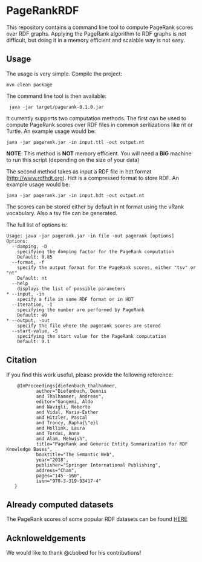 # PageRankRDF

This repository contains a command line tool to compute PageRank scores over RDF graphs. Applying the PageRank algorithm to RDF graphs is not difficult, but doing it in a memory efficient and scalable way is not easy.

## Usage

The usage is very simple. Compile the project:

    mvn clean package
    
The command line tool is then available:

     java -jar target/pagerank-0.1.0.jar
     
It currently supports two computation methods. The first can be used to compute PageRank scores over RDF files in common serilizations like nt or Turtle. An example usage would be:

    java -jar pagerank.jar -in input.ttl -out output.nt
    
**NOTE**: This method is **NOT** memory efficient. You will need a **BIG** machine to run this script (depending on the size of your data)

The second method takes as input a RDF file in hdt format (http://www.rdfhdt.org). Hdt is a compressed format to store RDF. An example usage would be:

    java -jar pagerank.jar -in input.hdt -out output.nt
    
The scores can be stored either by default in nt format using the vRank vocabulary. Also a tsv file can be generated.

The full list of options is:

    Usage: java -jar pagerank.jar -in file -out pagerank [options]
    Options:
      --damping, -D
        specifying the damping factor for the PageRank computation
        Default: 0.85
      --format, -f
        specify the output format for the PageRank scores, either "tsv" or "nt"
        Default: nt
      --help
        displays the list of possible parameters
    * --input, -in
        specify a file in some RDF format or in HDT
      --iteration, -I
        specifying the number are performed by PageRank
        Default: 40
    * --output, -out
        specify the file where the pagerank scores are stored
      --start-value, -S
        specifying the start value for the PageRank computation
        Default: 0.1
 
 ## Citation
 If you find this work useful, please provide the following reference:
 
 ```
     @InProceedings{diefenbach_thalhammer,
            author="Diefenbach, Dennis
            and Thalhammer, Andreas",
            editor="Gangemi, Aldo
            and Navigli, Roberto
            and Vidal, Maria-Esther
            and Hitzler, Pascal
            and Troncy, Rapha{\"e}l
            and Hollink, Laura
            and Tordai, Anna
            and Alam, Mehwish",
            title="PageRank and Generic Entity Summarization for RDF Knowledge Bases",
            booktitle="The Semantic Web",
            year="2018",
            publisher="Springer International Publishing",
            address="Cham",
            pages="145--160",
            isbn="978-3-319-93417-4"
    }
 ```
 
 ## Already computed datasets
 
 The PageRank scores of some popular RDF datasets can be found [HERE](https://figshare.com/projects/PageRank_scores_of_some_RDF_graphs/28119)

 ## Acknloweldgements
 We would like to thank @cbobed for his contributions!
